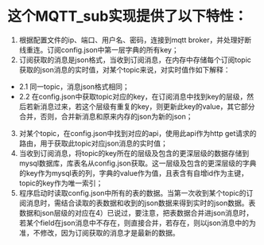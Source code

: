 # 这个MQTT_sub实现提供了以下特性：
1. 根据配置文件的ip、端口、用户名、密码，连接到mqtt broker，并处理好断线重连。订阅config.json中第一层字典的所有key；
2. 订阅获取的消息是json格式，当收到订阅消息，在内存中存储每个订阅topic获取的json消息的实时值，对某个topic来说，对实时值作如下解释：
  - 2.1 同一topic，消息json格式相同；
  - 2.2 在config.json中获取topic对应的key，在订阅消息中找到key的层级，然后若新消息过来，若这个层级有重复的key，则更新此key的value，其它部分合并，否则，合并新消息和原来内存的json为新的json；
3. 对某个topic，在config.json中找到对应的api，使用此api作为http get请求的路由，用于获取此topic对应json消息的实时值；
4. 当收到订阅消息，将topic的key所在的层级及包含的更深层级的数据存储到mysql数据库，库表名从config.json获取。这一层级及包含的更深层级的字典的key作为mysql表的列，字典的value作为值，且表含有自增id作为主键，topic的key作为唯一索引；
5. 程序启动时读取config.json中所有的表的数据。当第一次收到某个topic的订阅消息时，需结合读取的表数据和收到的json数据来得到实时的json数据。表数据和json层级的对应在4）已说过，要注意，把表数据合并进json消息时，若某个field在json消息中不存在，则直接合并，若存在，则以json消息中的为准，不修改，因为订阅获取的消息才是最新的数据。
